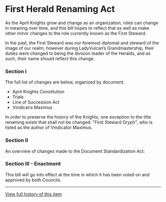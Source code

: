[Bill number: 9-102]: #
[Author: First Officer Link922]: #
[Author: First Steward Goffstown]: #
[Proposed Date: 5/17/2024]: #
[Passed Date: 5/31/2024]: #

# First Herald Renaming Act

As the April Knights grow and change as an organization, roles can change in meaning over time, and this bill hopes to reflect that as well as make other minor changes to the role currently known as the First Steward.

In the past, the First Steward was our foremost diplomat and steward of the image of our realm, however during LadyVulcan’s Grandmastership, their duties were changed to being the division leader of the Heralds, and as such, their name should reflect this change.

### Section I

The full list of changes are below, organized by document.

* April Knights Constitution
* Trials
* Line of Succession Act
* Vindicaris Maximus

In order to preserve the history of the Knights, one exception to the title renaming exists that shall not be changed: "First Steward Gryph", who is listed as the author of Vindicator Maximus.

### Section II

An overview of changes made to the Document Standardization Act:

### Section III - Enactment

This bill will go into effect at the time in which it has been voted on and approved by both Councils.

---
[View full history of this item](https://github.com/Szeraax/Legislature/commits/main/Laws/9-102%20First%20Herald%20Renaming%20Act.md)
